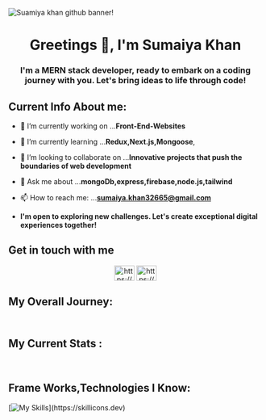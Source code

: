 ![Suamiya khan github banner!](/1.png "Suamiya Khan")

<h1 align="center">Greetings 👋, I'm Sumaiya Khan</h1>
<h3 align="center">I'm a  MERN stack developer, ready to embark on a coding journey with you. Let's bring ideas to life through code!</h3>







##  Current Info About me:

- 🔭 I’m currently working on ...**Front-End-Websites**
- 🌱 I’m currently learning ...**Redux,Next.js,Mongoose**,
- 👯 I’m looking to collaborate on ...**Innovative projects that push the boundaries of web development**

- 💬 Ask me about ...**mongoDb,express,firebase,node.js,tailwind**
- 📫 How to reach me: ...**sumaiya.khan32665@gmail.com**

- **I'm open to exploring new challenges. Let's create exceptional digital experiences together!**


## Get in touch with me
<p align="center">
<a href="https://www.linkedin.com/in/sumaiya-khan-917b01265/" target="blank"><img align="center" src="https://raw.githubusercontent.com/rahuldkjain/github-profile-readme-generator/master/src/images/icons/Social/linked-in-alt.svg" alt="https://www.linkedin.com/in/sumaiya-khan-917b01265/" height="30" width="40" /></a>
<a href="https://www.facebook.com/profile.php?id=100045201829910" target="blank"><img align="center" src="https://raw.githubusercontent.com/rahuldkjain/github-profile-readme-generator/master/src/images/icons/Social/facebook.svg" alt="https://www.facebook.com/profile.php?id=100045201829910" height="30" width="40" /></a>

</p>


## My Overall Journey:

<div align="center" style="display: flex;
   align-items: center;
     justify-content: center;
     margin-bottom:40px" >
  
  <img align="center" src="https://github-profile-summary-cards.vercel.app/api/cards/profile-details?username=Sumaiyakhan322&theme=yeblu" alt=""  />
  </div>

 





## My Current Stats :

<div align="center" style='display:flex; gap:20px'>
<img align="center" src="https://github-profile-summary-cards.vercel.app/api/cards/stats?username=Sumaiyakhan322&theme=yeblu" alt=""  />
<img align="center" src="https://github-profile-summary-cards.vercel.app/api/cards/productive-time?username=Sumaiyakhan322&theme=yeblu" alt=""  />

 
</div>



<br>


##




## **Frame Works,Technologies I Know:**

[![My Skills](https://skillicons.dev/icons?i=js,html,css,vscode,bootstrap,tailwind,express,figma,firebase,mongodb,netlify,nodejs,react,vite,)](https://skillicons.dev) 